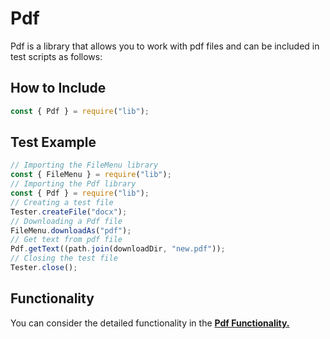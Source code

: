 # Pdf

Pdf is a library that allows you to work with pdf files and can be included in test scripts as follows:

## How to Include

```javascript
const { Pdf } = require("lib");
```

## Test Example

```javascript
// Importing the FileMenu library
const { FileMenu } = require("lib");
// Importing the Pdf library
const { Pdf } = require("lib");
// Creating a test file
Tester.createFile("docx");
// Downloading a Pdf file
FileMenu.downloadAs("pdf");
// Get text from pdf file
Pdf.getText((path.join(downloadDir, "new.pdf"));
// Closing the test file
Tester.close();
```

## Functionality

You can consider the detailed functionality in the [**Pdf Functionality.**](/puppeteer/module/common/pdf/FUNCTIONALITY.md)
